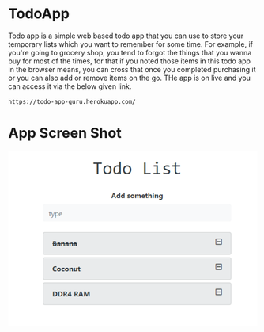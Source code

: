 TodoApp
===============

Todo app is a simple web based todo app that you can use to store your temporary lists which you want to remember for some time. For example, if you're going to grocery shop, you tend to forgot the things that you wanna buy for most of the times, for that if you noted those items in this todo app in the browser means, you can cross that once you completed purchasing it or you can also add or remove items on the go. THe app is on live and you can access it via the below given link.
```
https://todo-app-guru.herokuapp.com/
```

App Screen Shot
===============

![alt text](https://github.com/Gurusivaram/todoApp/blob/main/todo_example.png?raw=true)

